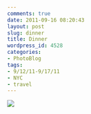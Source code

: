 ```yaml
---
comments: true
date: 2011-09-16 08:20:43
layout: post
slug: dinner
title: Dinner
wordpress_id: 4528
categories:
- PhotoBlog
tags:
- 9/12/11-9/17/11
- NYC
- travel
---
```


![](http://ryanfitzer.com/main/wp-content/uploads/2011/09/2011-09-13-at-14-31-59.jpg)
